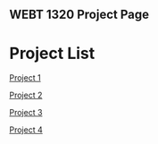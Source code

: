 ## WEBT 1320 Project Page

<h1>Project List</h1>

<a href="Lab1/index.html" target="_blank">Project 1</a>

<a href="Lab2/index.html" target="_blank">Project 2</a>

<a href="Lab3/index.html" target="_blank">Project 3</a>

<a href="Lab4/index.html" target="_blank">Project 4</a>
